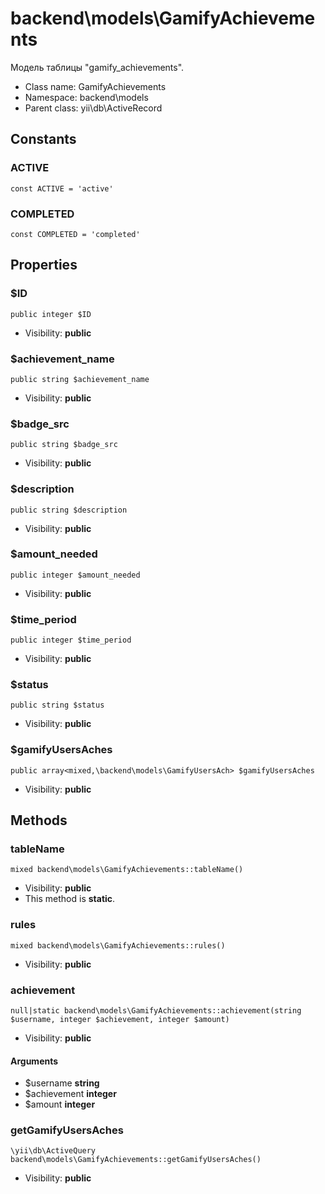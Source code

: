 backend\models\GamifyAchievements
===============

Модель таблицы &quot;gamify_achievements&quot;.




* Class name: GamifyAchievements
* Namespace: backend\models
* Parent class: yii\db\ActiveRecord



Constants
----------


### ACTIVE

    const ACTIVE = 'active'





### COMPLETED

    const COMPLETED = 'completed'





Properties
----------


### $ID

    public integer $ID





* Visibility: **public**


### $achievement_name

    public string $achievement_name





* Visibility: **public**


### $badge_src

    public string $badge_src





* Visibility: **public**


### $description

    public string $description





* Visibility: **public**


### $amount_needed

    public integer $amount_needed





* Visibility: **public**


### $time_period

    public integer $time_period





* Visibility: **public**


### $status

    public string $status





* Visibility: **public**


### $gamifyUsersAches

    public array<mixed,\backend\models\GamifyUsersAch> $gamifyUsersAches





* Visibility: **public**


Methods
-------


### tableName

    mixed backend\models\GamifyAchievements::tableName()





* Visibility: **public**
* This method is **static**.




### rules

    mixed backend\models\GamifyAchievements::rules()





* Visibility: **public**




### achievement

    null|static backend\models\GamifyAchievements::achievement(string $username, integer $achievement, integer $amount)





* Visibility: **public**


#### Arguments
* $username **string**
* $achievement **integer**
* $amount **integer**



### getGamifyUsersAches

    \yii\db\ActiveQuery backend\models\GamifyAchievements::getGamifyUsersAches()





* Visibility: **public**


